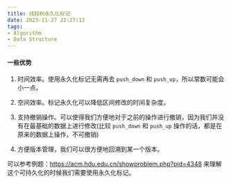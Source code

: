 ```yaml
---
title: 线段树永久化标记
date: 2023-11-27 22:27:13
tags:
- Algorithm
- Data Structure
---
```


#### 一些优势

1. 时间效率。使用永久化标记无需再去 `push_down` 和 `push_up`，所以常数可能会小一点。

2. 空间效率。标记永久化可以降低区间修改的时间复杂度。

3. 支持撤销操作。可以使得我们方便地对于之前的操作进行撤销，因为我们并没有在最基础的数据上进行修改(比较 `push_down` 和 `push_up` 操作的话，都是在原来的数据上操作，不可撤销)

4. 方便版本管理，我们可以很方便地回溯到某一个版本。

可以参考例题：https://acm.hdu.edu.cn/showproblem.php?pid=4348 来理解这个可持久化的时候我们需要使用永久化标记。
